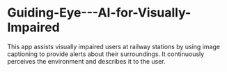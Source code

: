 # Guiding-Eye---AI-for-Visually-Impaired
This app assists visually impaired users at railway stations by using image captioning to provide alerts about their surroundings. It continuously perceives the environment and describes it to the user.
